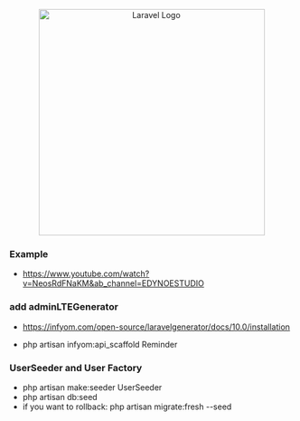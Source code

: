 <p align="center"><a href="https://laravel.com" target="_blank"><img src="https://raw.githubusercontent.com/laravel/art/master/logo-lockup/5%20SVG/2%20CMYK/1%20Full%20Color/laravel-logolockup-cmyk-red.svg" width="400" alt="Laravel Logo"></a></p>

### Example

-   https://www.youtube.com/watch?v=NeosRdFNaKM&ab_channel=EDYNOESTUDIO

### add adminLTEGenerator

-   https://infyom.com/open-source/laravelgenerator/docs/10.0/installation

-   php artisan infyom:api_scaffold Reminder

### UserSeeder and User Factory

-   php artisan make:seeder UserSeeder
-   php artisan db:seed
-   if you want to rollback: php artisan migrate:fresh --seed
